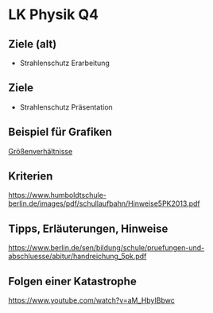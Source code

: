 # LK Physik Q4

## Ziele (alt)

* Strahlenschutz Erarbeitung

## Ziele

* Strahlenschutz Präsentation

## Beispiel für Grafiken

[Größenverhältnisse](groessenverhältnisse.svg)

## Kriterien

https://www.humboldtschule-berlin.de/images/pdf/schullaufbahn/Hinweise5PK2013.pdf

## Tipps, Erläuterungen, Hinweise

https://www.berlin.de/sen/bildung/schule/pruefungen-und-abschluesse/abitur/handreichung_5pk.pdf

## Folgen einer Katastrophe

https://www.youtube.com/watch?v=aM_HbyIBbwc
